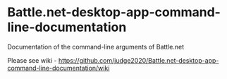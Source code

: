 # Battle.net-desktop-app-command-line-documentation
Documentation of the command-line arguments of Battle.net

Please see wiki - https://github.com/judge2020/Battle.net-desktop-app-command-line-documentation/wiki
